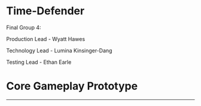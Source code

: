# Time-Defender

Final Group 4: 

Production Lead - Wyatt Hawes

Technology Lead - Lumina Kinsinger-Dang

Testing Lead - Ethan Earle


# **Core Gameplay Prototype**
-------------

